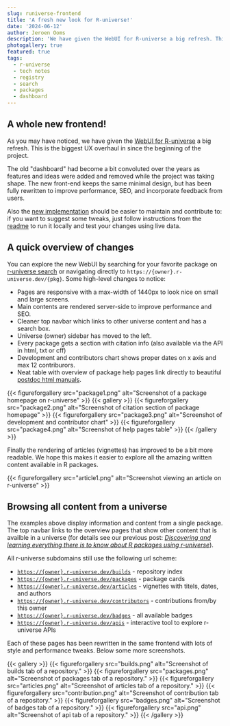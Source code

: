 ```yaml
---
slug: runiverse-frontend
title: 'A fresh new look for R-universe!'
date: '2024-06-12'
author: Jeroen Ooms
description: 'We have given the WebUI for R-universe a big refresh. This is the biggest UX overhaul in since the beginning of the project.'
photogallery: true
featured: true
tags:
  - r-universe
  - tech notes
  - registry
  - search
  - packages
  - dashboard
---
```


## A whole new frontend!

As you may have noticed, we have given the [WebUI for R-universe](https://ropensci.r-universe.dev/packages) a big refresh. This is the biggest UX overhaul in since the beginning of the project.

The old "dashboard" had become a bit convoluted over the years as features and ideas were added and removed while the project was taking shape. The new front-end keeps the same minimal design, but has been fully rewritten to improve performance, SEO, and incorporate feedback from users.

Also the [new implementation](https://github.com/r-universe-org/frontend) should be easier to maintain and contribute to: if you want to suggest some tweaks, just follow instructions from the [readme](https://github.com/r-universe-org/frontend#readme) to run it locally and test your changes using live data.

## A quick overview of changes

You can explore the new WebUI by searching for your favorite package on [r-universe search](https://r-universe.dev/search) or navigating directly to `https://{owner}.r-universe.dev/{pkg}`. Some high-level changes to notice:

 - Pages are responsive with a max-width of 1440px to look nice on small and large screens.
 - Main contents are rendered server-side to improve performance and SEO.
 - Cleaner top navbar which links to other universe content and has a search box.
 - Universe (owner) sidebar has moved to the left.
 - Every package gets a section with citation info (also available via the API in html, txt or cff)
 - Development and contributors chart shows proper dates on x axis and max 12 contriburors.
 - Neat table with overview of package help pages link directly to beautiful [postdoc html manuals](https://ropensci.org/blog/2022/11/29/postdoc-docs/).


{{< figureforgallery src="package1.png" alt="Screenshot of a package homepage on r-universe" >}}
{{< gallery >}}
{{< figureforgallery src="package2.png" alt="Screenshot of citation section of package homepage" >}}
{{< figureforgallery src="package3.png" alt="Screenshot of development and contributor chart" >}}
{{< figureforgallery src="package4.png" alt="Screenshot of help pages table" >}}
{{< /gallery >}}

Finally the rendering of articles (vignettes) has improved to be a bit more readable. We hope this makes it easier to explore all the amazing written content available in R packages.

{{< figureforgallery src="article1.png" alt="Screenshot viewing an article on r-universe" >}}

## Browsing all content from a universe

The examples above display information and content from a single package. The top navbar links to the overview pages that show other content that is availble in a universe (for details see our previous post: [*Discovering and learning everything there is to know about R packages using r-universe*](https://ropensci.org/blog/2023/02/27/runiverse-discovering/)).

All r-universe subdomains still use the following url scheme:

 - [`https://{owner}.r-universe.dev/builds`](https://ropensci.r-universe.dev/builds) - repository index
 - [`https://{owner}.r-universe.dev/packages`](https://ropensci.r-universe.dev/packages) - package cards
 - [`https://{owner}.r-universe.dev/articles`](https://ropensci.r-universe.dev/articles) - vignettes with titels, dates, and authors
 - [`https://{owner}.r-universe.dev/contributors`](https://ropensci.r-universe.dev/contributors) - contributions from/by this owner
 - [`https://{owner}.r-universe.dev/badges`](https://ropensci.r-universe.dev/badges) - all available badges
 - [`https://{owner}.r-universe.dev/apis`](https://ropensci.r-universe.dev/apis) - interactive tool to explore r-universe APIs

Each of these pages has been rewritten in the same frontend with lots of style and performance tweaks. Below some more screenshots.

{{< gallery >}}
{{< figureforgallery src="builds.png" alt="Screenshot of builds tab of a repository." >}}
{{< figureforgallery src="packages.png" alt="Screenshot of packages tab of a repository." >}}
{{< figureforgallery src="articles.png" alt="Screenshot of articles tab of a repository." >}}
{{< figureforgallery src="contribution.png" alt="Screenshot of contribution tab of a repository." >}}
{{< figureforgallery src="badges.png" alt="Screenshot of badges tab of a repository." >}}
{{< figureforgallery src="api.png" alt="Screenshot of api tab of a repository." >}}
{{< /gallery >}}
